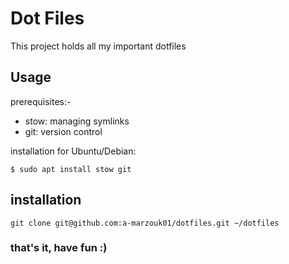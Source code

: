 # Dot Files

This project holds all my important dotfiles


## Usage
prerequisites:-
- stow: managing symlinks
- git: version control

installation for Ubuntu/Debian:
```console
$ sudo apt install stow git
```
## installation
```console
git clone git@github.com:a-marzouk01/dotfiles.git ~/dotfiles
```

### that's it, have fun :)
